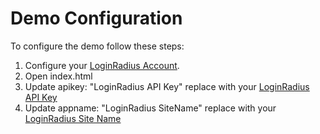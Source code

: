 # Demo Configuration

To configure the demo follow these steps:

1. Configure your [LoginRadius Account](http://support.loginradius.com/hc/en-us/articles/203107235-Social-Login-Implementation-Flow).
2. Open index.html
3. Update apikey: "LoginRadius API Key" replace with your [LoginRadius API Key](http://support.loginradius.com/hc/en-us/articles/201894526-How-do-I-get-a-LoginRadius-API-key-and-secret-) 
4. Update appname: "LoginRadius SiteName" replace with your [LoginRadius Site Name](http://support.loginradius.com/hc/en-us/articles/204614109-How-do-I-get-my-LoginRadius-Site-Name-)
 
 